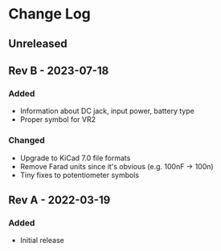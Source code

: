 # Change Log

## Unreleased

## Rev B - 2023-07-18

### Added

- Information about DC jack, input power, battery type
- Proper symbol for VR2

### Changed

- Upgrade to KiCad 7.0 file formats
- Remove Farad units since it's obvious (e.g. 100nF -> 100n)
- Tiny fixes to potentiometer symbols

## Rev A - 2022-03-19

### Added

- Initial release
